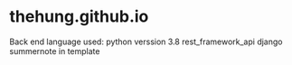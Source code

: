 # thehung.github.io
Back end
language used: python verssion 3.8
rest_framework_api django
summernote in template
